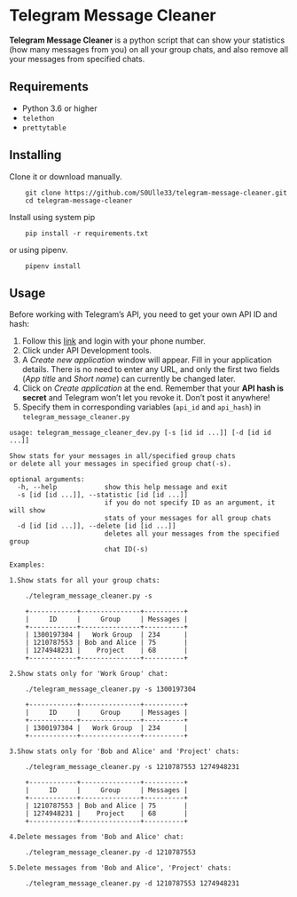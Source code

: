 Telegram Message Cleaner
========================

**Telegram Message Cleaner** is a python script that can show your statistics (how many messages from you) on all your group chats, and also remove all your messages from specified chats.

Requirements
------------

-   Python 3.6 or higher
-   `telethon`
-   `prettytable`

Installing
----------

Clone it or download manually.
```shell
    git clone https://github.com/S0Ulle33/telegram-message-cleaner.git
    cd telegram-message-cleaner
```

Install using system pip
```shell
    pip install -r requirements.txt
```
or using pipenv.
```shell
    pipenv install
```

Usage
-----

Before working with Telegram’s API, you need to get your own API ID and hash:

1. Follow this [link](https://my.telegram.org/) and login with your phone number.
2. Click under API Development tools.
3. A *Create new application* window will appear. Fill in your application details. There is no need to enter any URL, and only the first two fields (*App title* and *Short name*) can currently be changed later.
4. Click on *Create application* at the end. Remember that your **API hash is secret** and Telegram won’t let you revoke it. Don’t post it anywhere!
5. Specify them in corresponding variables (`api_id` and `api_hash`) in `telegram_message_cleaner.py`

```
usage: telegram_message_cleaner_dev.py [-s [id id ...]] [-d [id id ...]]

Show stats for your messages in all/specified group chats
or delete all your messages in specified group chat(-s).

optional arguments:
  -h, --help            show this help message and exit
  -s [id [id ...]], --statistic [id [id ...]]
                        if you do not specify ID as an argument, it will show
                        stats of your messages for all group chats
  -d [id [id ...]], --delete [id [id ...]]
                        deletes all your messages from the specified group
                        chat ID(-s)

Examples:

1.Show stats for all your group chats:

    ./telegram_message_cleaner.py -s

    +------------+---------------+----------+
    |     ID     |     Group     | Messages |
    +------------+---------------+----------+
    | 1300197304 |   Work Group  | 234      |
    | 1210787553 | Bob and Alice | 75       |
    | 1274948231 |    Project    | 68       |
    +------------+---------------+----------+

2.Show stats only for 'Work Group' chat:

    ./telegram_message_cleaner.py -s 1300197304

    +------------+---------------+----------+
    |     ID     |     Group     | Messages |
    +------------+---------------+----------+
    | 1300197304 |   Work Group  | 234      |
    +------------+---------------+----------+

3.Show stats only for 'Bob and Alice' and 'Project' chats:

    ./telegram_message_cleaner.py -s 1210787553 1274948231

    +------------+---------------+----------+
    |     ID     |     Group     | Messages |
    +------------+---------------+----------+
    | 1210787553 | Bob and Alice | 75       |
    | 1274948231 |    Project    | 68       |
    +------------+---------------+----------+

4.Delete messages from 'Bob and Alice' chat:

    ./telegram_message_cleaner.py -d 1210787553

5.Delete messages from 'Bob and Alice', 'Project' chats:

    ./telegram_message_cleaner.py -d 1210787553 1274948231
```


